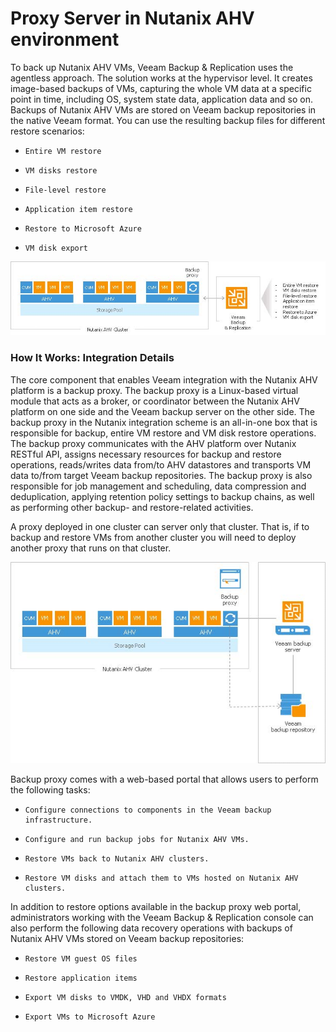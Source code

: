 # Proxy Server in Nutanix AHV environment

To back up Nutanix AHV VMs, Veeam Backup & Replication uses the agentless approach. The solution works at the hypervisor level. It creates image-based backups of VMs, capturing the whole VM data at a specific point in time, including OS, system state data, application data and so on. Backups of Nutanix AHV VMs are stored on Veeam backup repositories in the native Veeam format. You can use the resulting backup files for different restore scenarios:
-     Entire VM restore
-     VM disks restore
-     File-level restore
-     Application item restore
-     Restore to Microsoft Azure
-     VM disk export

![AHV Proxy](./ahv_proxy1.png)

### How It Works: Integration Details
The core component that enables Veeam integration with the Nutanix AHV platform is a backup proxy. The backup proxy is a Linux-based virtual module that acts as a broker, or coordinator between the Nutanix AHV platform on one side and the Veeam backup server on the other side.
The backup proxy in the Nutanix integration scheme is an all-in-one box that is responsible for backup, entire VM restore and VM disk restore operations. The backup proxy communicates with the AHV platform over Nutanix RESTful API, assigns necessary resources for backup and restore operations, reads/writes data from/to AHV datastores and transports VM data to/from target Veeam backup repositories. The backup proxy is also responsible for job management and scheduling, data compression and deduplication, applying retention policy settings to backup chains, as well as performing other backup- and restore-related activities.

A proxy deployed in one cluster can server only that cluster. That is, if to backup and restore VMs from another cluster you will need to deploy another proxy that runs on that cluster.

![AHV Proxy](./ahv_proxy2.png)

Backup proxy comes with a web-based portal that allows users to perform the following tasks:
-     Configure connections to components in the Veeam backup infrastructure.
-     Configure and run backup jobs for Nutanix AHV VMs.
-     Restore VMs back to Nutanix AHV clusters.
-     Restore VM disks and attach them to VMs hosted on Nutanix AHV clusters.

In addition to restore options available in the backup proxy web portal, administrators working with the Veeam Backup & Replication console can also perform the following data recovery operations with backups of Nutanix AHV VMs stored on Veeam backup repositories:
-     Restore VM guest OS files
-     Restore application items
-     Export VM disks to VMDK, VHD and VHDX formats
-     Export VMs to Microsoft Azure
